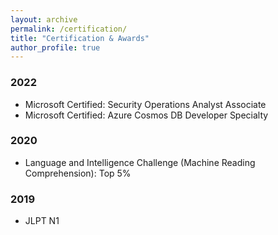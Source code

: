 ```yaml
---
layout: archive
permalink: /certification/
title: "Certification & Awards"
author_profile: true
---
```


### 2022
- Microsoft Certified: Security Operations Analyst Associate
- Microsoft Certified: Azure Cosmos DB Developer Specialty

### 2020
- Language and Intelligence Challenge (Machine Reading Comprehension): Top 5%

### 2019
- JLPT N1
